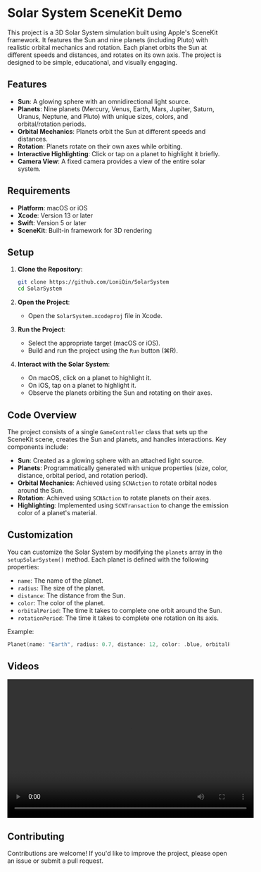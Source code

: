 # Solar System SceneKit Demo

This project is a 3D Solar System simulation built using Apple's SceneKit framework. It features the Sun and nine planets (including Pluto) with realistic orbital mechanics and rotation. Each planet orbits the Sun at different speeds and distances, and rotates on its own axis. The project is designed to be simple, educational, and visually engaging.

## Features

- **Sun**: A glowing sphere with an omnidirectional light source.
- **Planets**: Nine planets (Mercury, Venus, Earth, Mars, Jupiter, Saturn, Uranus, Neptune, and Pluto) with unique sizes, colors, and orbital/rotation periods.
- **Orbital Mechanics**: Planets orbit the Sun at different speeds and distances.
- **Rotation**: Planets rotate on their own axes while orbiting.
- **Interactive Highlighting**: Click or tap on a planet to highlight it briefly.
- **Camera View**: A fixed camera provides a view of the entire solar system.

## Requirements

- **Platform**: macOS or iOS
- **Xcode**: Version 13 or later
- **Swift**: Version 5 or later
- **SceneKit**: Built-in framework for 3D rendering

## Setup

1. **Clone the Repository**:
   ```bash
   git clone https://github.com/LoniQin/SolarSystem
   cd SolarSystem
   ```

2. **Open the Project**:
   - Open the `SolarSystem.xcodeproj` file in Xcode.

3. **Run the Project**:
   - Select the appropriate target (macOS or iOS).
   - Build and run the project using the `Run` button (⌘R).

4. **Interact with the Solar System**:
   - On macOS, click on a planet to highlight it.
   - On iOS, tap on a planet to highlight it.
   - Observe the planets orbiting the Sun and rotating on their axes.

## Code Overview

The project consists of a single `GameController` class that sets up the SceneKit scene, creates the Sun and planets, and handles interactions. Key components include:

- **Sun**: Created as a glowing sphere with an attached light source.
- **Planets**: Programmatically generated with unique properties (size, color, distance, orbital period, and rotation period).
- **Orbital Mechanics**: Achieved using `SCNAction` to rotate orbital nodes around the Sun.
- **Rotation**: Achieved using `SCNAction` to rotate planets on their axes.
- **Highlighting**: Implemented using `SCNTransaction` to change the emission color of a planet's material.

## Customization

You can customize the Solar System by modifying the `planets` array in the `setupSolarSystem()` method. Each planet is defined with the following properties:

- `name`: The name of the planet.
- `radius`: The size of the planet.
- `distance`: The distance from the Sun.
- `color`: The color of the planet.
- `orbitalPeriod`: The time it takes to complete one orbit around the Sun.
- `rotationPeriod`: The time it takes to complete one rotation on its axis.

Example:
```swift
Planet(name: "Earth", radius: 0.7, distance: 12, color: .blue, orbitalPeriod: 12, rotationPeriod: 1)
```


## Videos

<video width="560" height="315" src="solar_system_animation.mov" frameborder="0" allow="accelerometer; autoplay; clipboard-write; encrypted-media; gyroscope; picture-in-picture" allowfullscreen></video>

## Contributing

Contributions are welcome! If you'd like to improve the project, please open an issue or submit a pull request.
